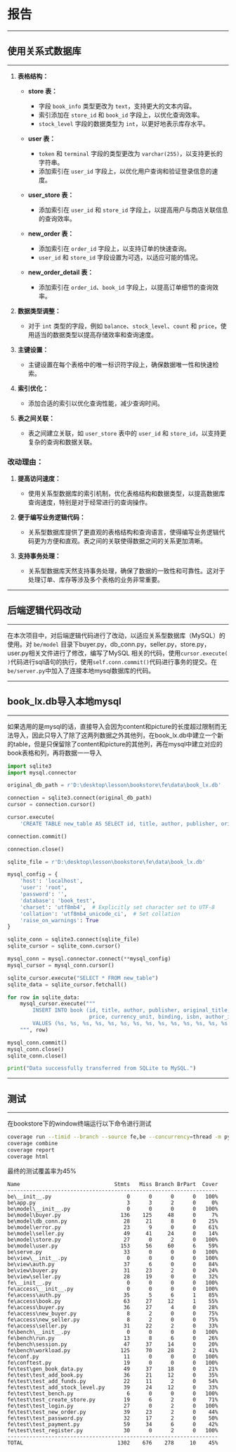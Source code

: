 # 报告

------------------------------------

## 使用关系式数据库

-------------------------------------------------------

1. **表格结构：**
   
   - **store 表：**
     
     - 字段 `book_info` 类型更改为 `text`，支持更大的文本内容。
     - 索引添加在 `store_id` 和 `book_id` 字段上，以优化查询效率。
     - `stock_level` 字段的数据类型为 `int`，以更好地表示库存水平。
   
   - **user 表：**
     
     - `token` 和 `terminal` 字段的类型更改为 `varchar(255)`，以支持更长的字符串。
     - 添加索引在 `user_id` 字段上，以优化用户查询和验证登录信息的速度。
   
   - **user_store 表：**
     
     - 添加索引在 `user_id` 和 `store_id` 字段上，以提高用户与商店关联信息的查询效率。
   
   - **new_order 表：**
     
     - 添加索引在 `order_id` 字段上，以支持订单的快速查询。
     - `user_id` 和 `store_id` 字段设置为可选，以适应可能的情况。
   
   - **new_order_detail 表：**
     
     - 添加索引在 `order_id`、`book_id` 字段上，以提高订单细节的查询效率。

2. **数据类型调整：**
   
   - 对于 `int` 类型的字段，例如 `balance`、`stock_level`、`count` 和 `price`，使用适当的数据类型以提高存储效率和查询速度。

3. **主键设置：**
   
   - 主键设置在每个表格中的唯一标识符字段上，确保数据唯一性和快速检索。

4. **索引优化：**
   
   - 添加合适的索引以优化查询性能，减少查询时间。

5. **表之间关联：**
   
   - 表之间建立关联，如 `user_store` 表中的 `user_id` 和 `store_id`，以支持更复杂的查询和数据关联。

### **改动理由：**

1. **提高访问速度：**
   
   - 使用关系型数据库的索引机制，优化表格结构和数据类型，以提高数据库查询速度，特别是对于经常进行的查询操作。

2. **便于编写业务逻辑代码：**
   
   - 关系型数据库提供了更直观的表格结构和查询语言，使得编写业务逻辑代码更为方便和直观。表之间的关联使得数据之间的关系更加清晰。

3. **支持事务处理：**
   
   - 关系型数据库天然支持事务处理，确保了数据的一致性和可靠性。这对于处理订单、库存等涉及多个表格的业务非常重要。

-----------------------------------------

## 后端逻辑代码改动

-------------------------------------------------------

在本次项目中，对后端逻辑代码进行了改动，以适应关系型数据库（MySQL）的使用。对 `be/model` 目录下buyer.py，db_conn.py，seller.py，store.py，user.py相关文件进行了修改，编写了MySQL 相关的代码，使用` cursor.execute( ) `代码进行sql语句的执行，使用` self.conn.commit() `代码进行事务的提交。在` be/server.py `中加入了连接本地mysql数据库的代码。

---------------------------------------------------

## book_lx.db导入本地mysql

------------------------------------------

如果选用的是mysql的话，直接导入会因为content和picture的长度超过限制而无法导入，因此只导入了除了这两列数据之外其他列，在book_lx.db中建立一个新的table，但是只保留除了content和picture的其他列，再在mysql中建立对应的book表格和列，再将数据一一导入

```python
import sqlite3
import mysql.connector

original_db_path = r'D:\desktop\lesson\bookstore\fe\data\book_lx.db'

connection = sqlite3.connect(original_db_path)
cursor = connection.cursor()

cursor.execute(
    'CREATE TABLE new_table AS SELECT id, title, author, publisher, original_title, translator, pub_year, pages, price, currency_unit, binding, isbn, author_intro, book_intro, tags FROM book;')

connection.commit()

connection.close()

sqlite_file = r'D:\desktop\lesson\bookstore\fe\data\book_lx.db'

mysql_config = {
    'host': 'localhost',
    'user': 'root',
    'password': '',
    'database': 'book_test',
    'charset': 'utf8mb4',  # Explicitly set character set to UTF-8
    'collation': 'utf8mb4_unicode_ci',  # Set collation
    'raise_on_warnings': True
}

sqlite_conn = sqlite3.connect(sqlite_file)
sqlite_cursor = sqlite_conn.cursor()

mysql_conn = mysql.connector.connect(**mysql_config)
mysql_cursor = mysql_conn.cursor()

sqlite_cursor.execute("SELECT * FROM new_table")
sqlite_data = sqlite_cursor.fetchall()

for row in sqlite_data:
    mysql_cursor.execute("""
        INSERT INTO book (id, title, author, publisher, original_title, translator, pub_year, pages, 
                          price, currency_unit, binding, isbn, author_intro, book_intro, tags)
        VALUES (%s, %s, %s, %s, %s, %s, %s, %s, %s, %s, %s, %s, %s, %s, %s)
    """, row)

mysql_conn.commit()
mysql_conn.close()
sqlite_conn.close()

print("Data successfully transferred from SQLite to MySQL.")
```

--------------------------------

## 测试

-----------------------

在bookstore下的window终端运行以下命令进行测试

```bash
coverage run --timid --branch --source fe,be --concurrency=thread -m pytest -v --ignore=fe/data
coverage combine
coverage report
coverage html 
```

最终的测试覆盖率为45%

```textile
Name                              Stmts   Miss Branch BrPart  Cover
-------------------------------------------------------------------
be\__init__.py                        0      0      0      0   100%
be\app.py                             3      3      2      0     0%
be\model\__init__.py                  0      0      0      0   100%
be\model\buyer.py                   136    125     48      0     7%
be\model\db_conn.py                  28     21      8      0    25%
be\model\error.py                    23      9      0      0    61%
be\model\seller.py                   49     41     24      0    14%
be\model\store.py                    27      0      2      0   100%
be\model\user.py                    153     56     60      6    59%
be\serve.py                          33      0      0      0   100%
be\view\__init__.py                   0      0      0      0   100%
be\view\auth.py                      37      6      0      0    84%
be\view\buyer.py                     31     23      2      0    24%
be\view\seller.py                    28     19      0      0    32%
fe\__init__.py                        0      0      0      0   100%
fe\access\__init__.py                 0      0      0      0   100%
fe\access\auth.py                    35      5      6      1    85%
fe\access\book.py                    63     27     12      1    55%
fe\access\buyer.py                   36     27      4      0    28%
fe\access\new_buyer.py                8      2      0      0    75%
fe\access\new_seller.py               8      2      0      0    75%
fe\access\seller.py                  31     22      2      0    33%
fe\bench\__init__.py                  0      0      0      0   100%
fe\bench\run.py                      13      8      6      0    26%
fe\bench\session.py                  47     37     14      0    20%
fe\bench\workload.py                125     70     28      2    41%
fe\conf.py                           11      0      0      0   100%
fe\conftest.py                       19      0      0      0   100%
fe\test\gen_book_data.py             49     37     18      0    21%
fe\test\test_add_book.py             36     21     12      0    35%
fe\test\test_add_funds.py            22     11      2      0    54%
fe\test\test_add_stock_level.py      39     24     12      0    33%
fe\test\test_bench.py                 6      0      0      0   100%
fe\test\test_create_store.py         19      6      2      0    71%
fe\test\test_login.py                27      0      2      0   100%
fe\test\test_new_order.py            39     23      2      0    44%
fe\test\test_password.py             32     17      2      0    50%
fe\test\test_payment.py              59     34      6      0    42%
fe\test\test_register.py             30      0      2      0   100%
-------------------------------------------------------------------
TOTAL                              1302    676    278     10    45%
```
